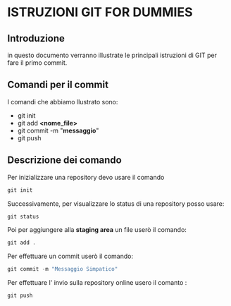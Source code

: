 # ISTRUZIONI GIT FOR DUMMIES 

## Introduzione
in questo documento verranno illustrate le principali istruzioni di GIT
per fare il primo commit.

## Comandi per il commit
I comandi che abbiamo llustrato sono: 

- git init 
- git add **<nome_file>**
- git commit -m "**messaggio**"
- git push 

## Descrizione dei comando
Per inizializzare una repository devo usare il comando 
```powershell
git init 

```
Successivamente, per visualizzare lo status di una repository posso usare:
```powershell
git status
```

Poi per aggiungere alla **staging area** un file userò il comando:
```powershell
git add .
```

Per effettuare un commit userò il comando:
```powershell
git commit -m "Messaggio Simpatico"
```

Per effettuare l' invio sulla repository online usero il comanto :
```powershell
git push
```